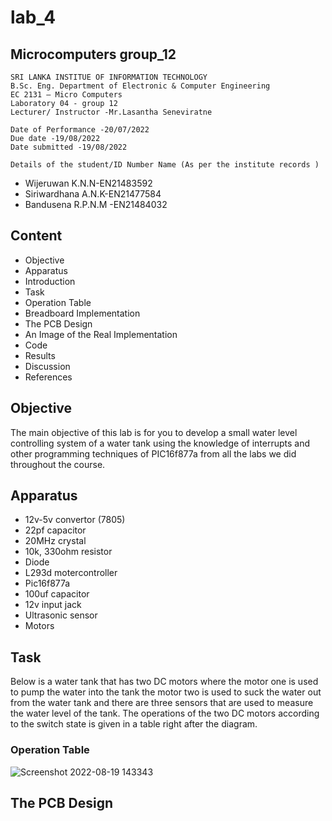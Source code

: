 # lab_4
## Microcomputers group_12

    SRI LANKA INSTITUE OF INFORMATION TECHNOLOGY
    B.Sc. Eng. Department of Electronic & Computer Engineering
    EC 2131 – Micro Computers
    Laboratory 04 - group 12
    Lecturer/ Instructor -Mr.Lasantha Seneviratne
        
    Date of Performance -20/07/2022 
    Due date -19/08/2022 
    Date submitted -19/08/2022

    Details of the student/ID Number Name (As per the institute records )
- Wijeruwan K.N.N-EN21483592
- Siriwardhana A.N.K-EN21477584
- Bandusena R.P.N.M -EN21484032


## Content
- Objective
- Apparatus
- Introduction
- Task
- Operation Table
- Breadboard Implementation
- The PCB Design
- An Image of the Real Implementation
- Code
- Results
- Discussion
- References

## Objective
The main objective of this lab is for you to develop a small water level controlling system of a water tank using the knowledge of interrupts and other programming techniques of PIC16f877a from all the labs we did throughout the course. 

## Apparatus
- 12v-5v convertor (7805)
- 22pf capacitor 
- 20MHz crystal
- 10k, 330ohm resistor 
- Diode
- L293d motercontroller 
- Pic16f877a
- 100uf capacitor 
- 12v input jack
- Ultrasonic sensor
- Motors


## Task
Below is a water tank that has two DC motors where the motor one is used to pump the water into the tank the motor two is used to suck the water out from the water tank and there are three sensors that are used to measure the water level of the tank. The operations of the two DC motors according to the switch state is given in a table right after the diagram.

### Operation Table
![Screenshot 2022-08-19 143343](https://user-images.githubusercontent.com/111522052/185584824-6dd93e77-e4cc-489c-8773-6fd93fced128.png)

## The PCB Design



